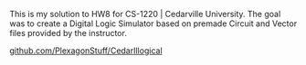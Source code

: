 This is my solution to HW8 for CS-1220 | Cedarville University. The goal was to create a Digital Logic Simulator based on premade Circuit and Vector files provided by the instructor. 

[github.com/PlexagonStuff/CedarIllogical](github.com/PlexagonStuff/CedarIllogical)
